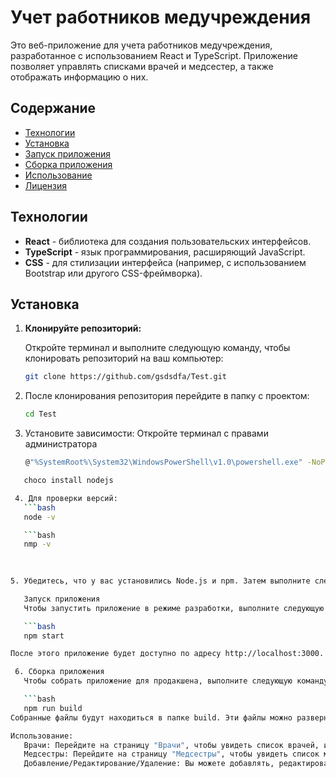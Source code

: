 # Учет работников медучреждения

Это веб-приложение для учета работников медучреждения, разработанное с использованием React и TypeScript. Приложение позволяет управлять списками врачей и медсестер, а также отображать информацию о них.

## Содержание

- [Технологии](#технологии)
- [Установка](#установка)
- [Запуск приложения](#запуск-приложения)
- [Сборка приложения](#сборка-приложения)
- [Использование](#использование)
- [Лицензия](#лицензия)

## Технологии

- **React** - библиотека для создания пользовательских интерфейсов.
- **TypeScript** - язык программирования, расширяющий JavaScript.
- **CSS** - для стилизации интерфейса (например, с использованием Bootstrap или другого CSS-фреймворка).

## Установка

1. **Клонируйте репозиторий:**

   Откройте терминал и выполните следующую команду, чтобы клонировать репозиторий на ваш компьютер:

   ```bash
   git clone https://github.com/gsdsdfa/Test.git

2. После клонирования репозитория перейдите в папку с проектом:

   ```bash
   cd Test

3. Установите зависимости:
 Откройте терминал с правами администратора

   ```bash
   @"%SystemRoot%\System32\WindowsPowerShell\v1.0\powershell.exe" -NoProfile -InputFormat None -ExecutionPolicy Bypass -Command "iex ((New-Object               System.Net.WebClient).DownloadString('https://chocolatey.org/install.ps1'))" && SET "PATH=%PATH%;%ALLUSERSPROFILE%\chocolatey\bin"

```bash
   choco install nodejs

 4. Для проверки версий:
   ```bash
   node -v

   ```bash
   nmp -v
 
   

5. Убедитесь, что у вас установились Node.js и npm. Затем выполните следующую команду для запуска приложения:

   Запуск приложения
   Чтобы запустить приложение в режиме разработки, выполните следующую команду:

   ```bash
   npm start

После этого приложение будет доступно по адресу http://localhost:3000. Откройте этот адрес в вашем веб-браузере, чтобы увидеть приложение.

 6. Сборка приложения
   Чтобы собрать приложение для продакшена, выполните следующую команду:

   ```bash
   npm run build
Собранные файлы будут находиться в папке build. Эти файлы можно развернуть на любом веб-сервере.

Использование:
   Врачи: Перейдите на страницу "Врачи", чтобы увидеть список врачей, их ФИО и отделение.
   Медсестры: Перейдите на страницу "Медсестры", чтобы увидеть список медсестер и их отделение.
   Добавление/Редактирование/Удаление: Вы можете добавлять, редактировать и удалять записи работников.
